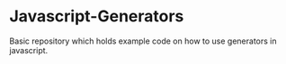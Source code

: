 # Javascript-Generators
Basic repository which holds example code on how to use generators in javascript.
